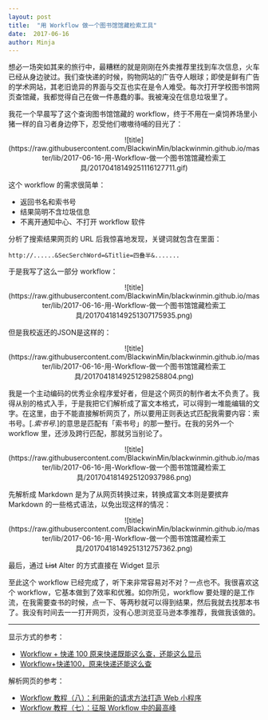 ```yaml
---
layout: post
title:  "用 Workflow 做一个图书馆馆藏检索工具"
date:  2017-06-16
author: Minja
---
```


想必一场突如其来的旅行中，最糟糕的就是刚刚在外卖推荐里找到车次信息，火车已经从身边驶过。我们查快递的时候，购物网站的广告夺人眼球；即使是鲜有广告的学术网站，其老旧诡异的界面与交互也实在是令人难受。每次打开学校图书馆网页查馆藏，我都觉得自己在做一件愚蠢的事。我被淹没在信息垃圾里了。

我花一个早晨写了这个查询图书馆馆藏的 workflow，终于不用在一桌饲养场里小猪一样的自习者身边停下，忍受他们嗷嗷待哺的目光了：

<center>![title](https://raw.githubusercontent.com/BlackwinMin/blackwinmin.github.io/master/lib/2017-06-16-用-Workflow-做一个图书馆馆藏检索工具/20170418149251116127711.gif)</center>

这个 workflow 的需求很简单：

* 返回书名和索书号
* 结果简明不含垃圾信息
* 不离开通知中心、不打开 workflow 软件

分析了搜索结果网页的 URL 后我惊喜地发现，关键词就包含在里面：

```
http://......&SecSerchWord=&Titlie=四叠半&.......
```

于是我写了这么一部分 workflow：

<center>![title](https://raw.githubusercontent.com/BlackwinMin/blackwinmin.github.io/master/lib/2017-06-16-用-Workflow-做一个图书馆馆藏检索工具/20170418149251307175935.png)</center>

但是我校返还的JSON是这样的：

<center>![title](https://raw.githubusercontent.com/BlackwinMin/blackwinmin.github.io/master/lib/2017-06-16-用-Workflow-做一个图书馆馆藏检索工具/20170418149251298258804.png)</center>

我是一个主动编码的优秀业余程序爱好者，但是这个网页的制作者太不负责了。我得从别的格式入手，于是我把它们解析成了富文本格式，可以得到一堆能编辑的文字。在这里，由于不能直接解析网页了，所以要用正则表达式匹配我需要内容：索书号。[.*索书号.*]的意思是匹配有「索书号」的那一整行。在我的另外一个 workflow 里，还涉及跨行匹配，那就另当别论了。

<center>![title](https://raw.githubusercontent.com/BlackwinMin/blackwinmin.github.io/master/lib/2017-06-16-用-Workflow-做一个图书馆馆藏检索工具/2017041814925120937986.png)</center>

先解析成 Markdown 是为了从网页转换过来，转换成富文本则是要摈弃 Markdown 的一些格式语法，以免出现这样的情况：

<center>![title](https://raw.githubusercontent.com/BlackwinMin/blackwinmin.github.io/master/lib/2017-06-16-用-Workflow-做一个图书馆馆藏检索工具/20170418149251312757362.png)</center>

最后，通过 ~~List~~ Alter 的方式直接在 Widget 显示

至此这个 workflow 已经完成了，听下来非常容易对不对？一点也不。我很喜欢这个 workflow，它基本做到了效率和优雅。如你所见，workflow 要处理的是工作流，在我需要查书的时候，点一下、等两秒就可以得到结果，然后我就去找那本书了。我没有时间去一一打开网页，没有心思浏览亚马逊本季推荐，我做我该做的。

****

显示方式的参考：
- [Workflow + 快递 100 原来快递既能这么查，还能这么显示](https://sspai.com/post/36865)
- [Workflow+快递100，原来快递还能这么查](https://sspai.com/post/35383)

解析网页的参考：
- [Workflow 教程（八）：利用新的请求方法打造 Web 小程序](https://sspai.com/post/35857)
- [Workflow 教程（七）：征服 Workflow 中的最高峰](https://sspai.com/post/30870)
